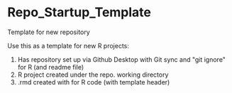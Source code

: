 # Repo_Startup_Template
 Template for new repository
 
 Use this as a template for new R projects: 
 1. Has repository set up via Github Desktop with Git sync and "git ignore" for R (and readme file)
 2. R project created under the repo. working directory
 3. .rmd created with for R code (with template header)
